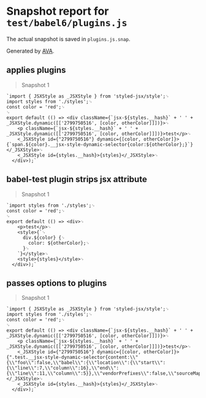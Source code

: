 # Snapshot report for `test/babel6/plugins.js`

The actual snapshot is saved in `plugins.js.snap`.

Generated by [AVA](https://ava.li).

## applies plugins

> Snapshot 1

    `import { JSXStyle as _JSXStyle } from 'styled-jsx/style';␊
    import styles from './styles';␊
    const color = 'red';␊
    ␊
    export default (() => <div className={`jsx-${styles.__hash}` + ' ' + _JSXStyle.dynamic([['2799750516', [color, otherColor]]])}>␊
        <p className={`jsx-${styles.__hash}` + ' ' + _JSXStyle.dynamic([['2799750516', [color, otherColor]]])}>test</p>␊
        <_JSXStyle id={"2799750516"} dynamic={[color, otherColor]}>{`span.${color}.__jsx-style-dynamic-selector{color:${otherColor};}`}</_JSXStyle>␊
        <_JSXStyle id={styles.__hash}>{styles}</_JSXStyle>␊
      </div>);`

## babel-test plugin strips jsx attribute

> Snapshot 1

    `import styles from './styles';␊
    const color = 'red';␊
    ␊
    export default (() => <div>␊
        <p>test</p>␊
        <style>{`␊
          div.${color} {␊
            color: ${otherColor};␊
          }␊
        `}</style>␊
        <style>{styles}</style>␊
      </div>);`

## passes options to plugins

> Snapshot 1

    `import { JSXStyle as _JSXStyle } from 'styled-jsx/style';␊
    import styles from './styles';␊
    const color = 'red';␊
    ␊
    export default (() => <div className={`jsx-${styles.__hash}` + ' ' + _JSXStyle.dynamic([['2799750516', [color, otherColor]]])}>␊
        <p className={`jsx-${styles.__hash}` + ' ' + _JSXStyle.dynamic([['2799750516', [color, otherColor]]])}>test</p>␊
        <_JSXStyle id={"2799750516"} dynamic={[color, otherColor]}>{".test.__jsx-style-dynamic-selector{content:\\"{\\"foo\\":false,\\"babel\\":{\\"location\\":{\\"start\\":{\\"line\\":7,\\"column\\":16},\\"end\\":{\\"line\\":11,\\"column\\":5}},\\"vendorPrefixes\\":false,\\"sourceMaps\\":false,\\"isGlobal\\":false}}\\";}"}</_JSXStyle>␊
        <_JSXStyle id={styles.__hash}>{styles}</_JSXStyle>␊
      </div>);`
